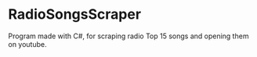 # RadioSongsScraper

Program made with C#, for scraping radio Top 15 songs and opening them on youtube.